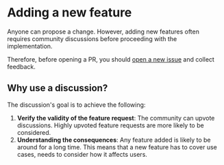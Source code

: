 # Adding a new feature

Anyone can propose a change. However, adding new features often requires community discussions before proceeding with the implementation.

Therefore, before opening a PR, you should [open a new issue](https://github.com/SahilAggarwal2004/react-text-to-speech/issues/new/choose) and collect feedback.

## Why use a discussion?

The discussion's goal is to achieve the following:

1. **Verify the validity of the feature request**: The community can upvote discussions. Highly upvoted feature requests are more likely to be considered.
2. **Understanding the consequences**: Any feature added is likely to be around for a long time. This means that a new feature has to cover use cases, needs to consider how it affects users.
